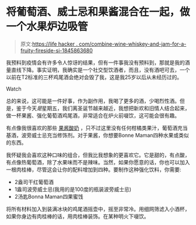 # 将葡萄酒、威士忌和果酱混合在一起，做一个水果炉边吸管

> 原文:[https://life hacker . com/combine-wine-whiskey-and-jam-for-a-fruity-fireside-si-1845863680](https://lifehacker.com/combine-wine-whiskey-and-jam-for-a-fruity-fireside-si-1845863680)

我预料到疫情会有许多令人惊讶的结果，但有一件事我没有预料到，那就是我的酒量直线下降。事实证明，我确实是一个社交型饮酒者，而且，没有酒吧可去，一个以前在T2标准的三杯鸡尾酒会绝对会毁了我，这是我25岁以后从未经历过的。

Watch

总的来说，这可能是一件好事，作为副作用，我喝了更多的酒，少喝烈性酒。但是，鉴于今天*是*星期五，我们离圣诞节越来越近，我想把新欢和旧情人结合起来，做一杯果酱、强化葡萄酒鸡尾酒，非常适合在炉火前啜饮，这可能会很有趣。

有点像我很喜欢的那些 [果酱酸奶](https://skillet.lifehacker.com/use-jam-to-make-any-booze-morning-appropriate-1832060017) ，只不过这里没有任何柑橘类果汁，葡萄酒充当基酒，波旁威士忌充当修饰剂。对于果酱，你想要Bonne Maman四种水果或类似的东西。

我怀疑我会喜欢这种口味的组合，但我比我想象的更喜欢它。它是甜的，有点酸，有点像热葡萄酒，除了水果味而不是辣味。当然，如果你愿意的话，你也可以加入一根肉桂棒，尽管这会让你的配料增加到四种。要制作这种强化饮料，你需要:

*   2盎司干红葡萄酒
*   1盎司波旁威士忌(我用的是100度的瓶装波旁威士忌)
*   2汤匙Bonna Maman四果蜜饯

将所有材料加入到装满冰块的鸡尾酒摇壶中，摇至非常冷。用细网筛滤入小酒杯，如果你身边有肉桂棒的话，用肉桂棒装饰。在某种明火下啜饮。
